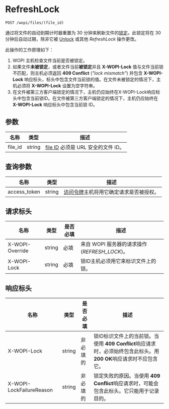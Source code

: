 ﻿# RefreshLock

`POST /wopi/files/(file_id)`

通过将文件的自动到期计时器重置为 30 分钟来刷新文件的[锁定](../key-concepts.md#lock)。此锁定将在 30 分钟后自动过期，除非它被 [Unlock](./unlock.md) 或其他 *RefreshLock* 操作更改。

此操作的工作原理如下：

1. WOPI 主机检查文件当前是否被锁定。
2. 如果文件**未被锁定**，或者文件当前**被锁定**并且 **X-WOPI-Lock** 值与文件当前锁不匹配，则主机必须返回 **409 Conflict** (*"lock mismatch"*) 并包含 **X-WOPI-Lock** 响应标头，标头中包含文件当前锁的值。在文件未被锁定的情况下，主机必须将 **X-WOPI-Lock** 设置为空字符串。
3. 在文件被第三方客户端锁定的情况下，主机仍应始终在X-WOPI-Lock响应标头中包含当前锁ID。在文件被第三方客户端锁定的情况下，主机仍应始终在 **X-WOPI-Lock** 响应标头中包含当前锁 ID。

## 参数

| 名称     | 类型   | 描述                                                                 |
| -------- | ------ | --------------------------------------------------------------------------- |
| file\_id | string | [file ID](../key-concepts.md#file-id) 必须是 URL 安全的文件 ID。 |

## 查询参数

| 名称          | 类型   | 描述                                                                                                                          |
| ------------- | ------ | ------------------------------------------------------------------------------------------------------------------------------------ |
| access\_token | string | [访问令牌](../key-concepts.md#access-token)主机将用它确定请求是否被授权。 |


## 请求标头

| 名称            | 类型   | 是否必填 | 描述                                                          |
| --------------- | ------ | -------- | -------------------------------------------------------------------- |
| X-WOPI-Override | string | 必填 | 来自 WOPI 服务器的请求操作 (*REFRESH_LOCK*)。      |
| X-WOPI-Lock     | string | 必填 | 锁ID主机必须用它来标识文件上的锁。 |

## 响应标头

| 名称                     | 类型   | 是否必填 | 描述                                                                                                                                                                                                               |
| ------------------------ | ------ | -------- | ------------------------------------------------------------------------------------------------------------------------------------------------------------------------------------------------------------------------- |
| X-WOPI-Lock              | string | 非必填的 | 锁ID标识文件上的当前锁。当使用 **409 Conflict**响应请求时，必须始终包含此标头。用 **200 OK**响应请求时不应包含它。 |
| X-WOPI-LockFailureReason | string | 非必填的 | 锁定失败的原因。当使用 **409 Conflict**响应请求时，可能会包含此标头。它只能用于记录目的。                                                              |
